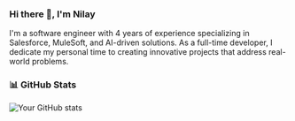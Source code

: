 ### Hi there 👋, I'm Nilay
I'm a software engineer with 4 years of experience specializing in Salesforce, MuleSoft, and AI-driven solutions. As a full-time developer, I dedicate my personal time to creating innovative projects that address real-world problems.



<!--### 🔧 Current Projects
- **[Agilemind](https://github.com/niley1nov/agilemind)**: Automating project planning with AI, focusing on processing SRS documents and generating project implementation plans. Technologies: Python, AI, Salesforce.
- **Salesforce Dependency Analyzer**: Analyzing Salesforce code repositories to generate network graphs of class dependencies and required permissions. Technologies: Java, Python, Salesforce.

### 💼 Skills & Technologies
- **Languages**: Python, Java, Apex, JavaScript
- **Frameworks**: Salesforce LWC, MuleSoft, TensorFlow
- **Tools**: Git, VSCode, Jupyter, Docker

### 🏆 Recent Achievements
- **Winner**: Google Gemini AI Competition
- **Certification**: Salesforce Certified Developer

### 🌱 Currently Learning
- **Vulkan**: Exploring graphics programming to build high-performance applications.

### 🌍 Open Source Contributions
- **[PMD for Apex](https://github.com/pmd/pmd-apex)**: Contributed to enhancing the Apex static analysis tool.

### 🌍 Open Source Contributions
- **[PMD for Apex](https://github.com/pmd/pmd-apex)**: Contributed to enhancing the Apex static analysis tool.

### 📫 How to Reach Me
- **Email**: your.email@example.com
- **LinkedIn**: [Your LinkedIn Profile](https://linkedin.com/in/yourusername)

### 🎮 Fun Fact
- When I'm not coding, you can find me riding my bike through rough trails or experimenting with new AI models.-->

### 📊 GitHub Stats
![Your GitHub stats](https://github-readme-stats.vercel.app/api?username=niley1nov&show_icons=true&theme=radical)



